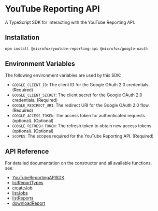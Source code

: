 # YouTube Reporting API

A TypeScript SDK for interacting with the YouTube Reporting API.

## Installation

```bash
npm install @microfox/youtube-reporting-api @microfox/google-oauth
```

## Environment Variables

The following environment variables are used by this SDK:

- `GOOGLE_CLIENT_ID`: The client ID for the Google OAuth 2.0 credentials. (Required)
- `GOOGLE_CLIENT_SECRET`: The client secret for the Google OAuth 2.0 credentials. (Required)
- `GOOGLE_REDIRECT_URI`: The redirect URI for the Google OAuth 2.0 flow. (Required)
- `GOOGLE_ACCESS_TOKEN`: The access token for authenticated requests (optional). (Optional)
- `GOOGLE_REFRESH_TOKEN`: The refresh token to obtain new access tokens (optional). (Optional)
- `SCOPES`: The scopes required for the YouTube Reporting API. (Required)

## API Reference

For detailed documentation on the constructor and all available functions, see:

- [YouTubeReportingAPISDK](./docs/YouTubeReportingAPISDK.md)
- [listReportTypes](./docs/listReportTypes.md)
- [createJob](./docs/createJob.md)
- [listJobs](./docs/listJobs.md)
- [listReports](./docs/listReports.md)
- [downloadReport](./docs/downloadReport.md)
